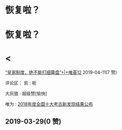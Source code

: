 # 恢复啦？

# 恢复啦？

# <

[“](https://mp.weixin.qq.com/s/0VQkK8SQzpVewqWt8JqiKA)[皇家制度，绝不能打细算盘](https://mp.weixin.qq.com/s/0VQkK8SQzpVewqWt8JqiKA)[”+|+](https://mp.weixin.qq.com/s/0VQkK8SQzpVewqWt8JqiKA)[唯荟](https://mp.weixin.qq.com/s/0VQkK8SQzpVewqWt8JqiKA)[12](https://mp.weixin.qq.com/s/0VQkK8SQzpVewqWt8JqiKA) 2019-04-11(7 赞)

评论区： 凯 : 呃

大灰狼 : 超级赞[愉快]

唯为 : [2018](https://mp.weixin.qq.com/s/2P4weqwb2CYrmMUmdp9Svw)[年度全国十大考古新发现结果公布](https://mp.weixin.qq.com/s/2P4weqwb2CYrmMUmdp9Svw)

## 2019-03-29(0 赞)